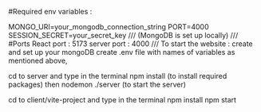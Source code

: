 #Required env variables : 

MONGO_URI=your_mongodb_connection_string
PORT=4000
SESSION_SECRET=your_secret_key
///
(MongoDB is set up locally)
///
#Ports
React port : 5173
server port : 4000
///
To start the website : 
create and set up your mongoDB 
create .env file with names of variables as mentioned above, 

cd to server and type in the terminal
npm install (to install required packages)
then
nodemon ./server (to start the server)

cd to client/vite-project and type in the terminal 
npm install
npm start


